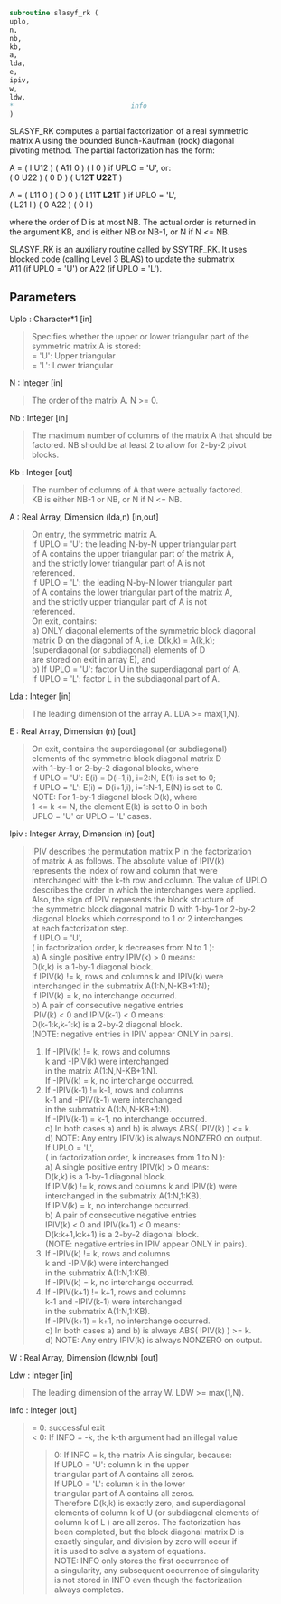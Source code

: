 ```fortran  
subroutine slasyf_rk (  
uplo,  
n,  
nb,  
kb,  
a,  
lda,  
e,  
ipiv,  
w,  
ldw,  
*                             info  
)  
```  
SLASYF_RK computes a partial factorization of a real symmetric  
matrix A using the bounded Bunch-Kaufman (rook) diagonal  
pivoting method. The partial factorization has the form:  
  
A  =  ( I  U12 ) ( A11  0  ) (  I       0    )  if UPLO = 'U', or:  
( 0  U22 ) (  0   D  ) ( U12**T U22**T )  
  
A  =  ( L11  0 ) (  D   0  ) ( L11**T L21**T )  if UPLO = 'L',  
( L21  I ) (  0  A22 ) (  0       I    )  
  
where the order of D is at most NB. The actual order is returned in  
the argument KB, and is either NB or NB-1, or N if N <= NB.  
  
SLASYF_RK is an auxiliary routine called by SSYTRF_RK. It uses  
blocked code (calling Level 3 BLAS) to update the submatrix  
A11 (if UPLO = 'U') or A22 (if UPLO = 'L').  
  
## Parameters  
Uplo : Character*1 [in]  
> Specifies whether the upper or lower triangular part of the  
> symmetric matrix A is stored:  
> = 'U':  Upper triangular  
> = 'L':  Lower triangular  
  
N : Integer [in]  
> The order of the matrix A.  N >= 0.  
  
Nb : Integer [in]  
> The maximum number of columns of the matrix A that should be  
> factored.  NB should be at least 2 to allow for 2-by-2 pivot  
> blocks.  
  
Kb : Integer [out]  
> The number of columns of A that were actually factored.  
> KB is either NB-1 or NB, or N if N <= NB.  
  
A : Real Array, Dimension (lda,n) [in,out]  
> On entry, the symmetric matrix A.  
> If UPLO = 'U': the leading N-by-N upper triangular part  
> of A contains the upper triangular part of the matrix A,  
> and the strictly lower triangular part of A is not  
> referenced.  
> If UPLO = 'L': the leading N-by-N lower triangular part  
> of A contains the lower triangular part of the matrix A,  
> and the strictly upper triangular part of A is not  
> referenced.  
> On exit, contains:  
> a) ONLY diagonal elements of the symmetric block diagonal  
> matrix D on the diagonal of A, i.e. D(k,k) = A(k,k);  
> (superdiagonal (or subdiagonal) elements of D  
> are stored on exit in array E), and  
> b) If UPLO = 'U': factor U in the superdiagonal part of A.  
> If UPLO = 'L': factor L in the subdiagonal part of A.  
  
Lda : Integer [in]  
> The leading dimension of the array A.  LDA >= max(1,N).  
  
E : Real Array, Dimension (n) [out]  
> On exit, contains the superdiagonal (or subdiagonal)  
> elements of the symmetric block diagonal matrix D  
> with 1-by-1 or 2-by-2 diagonal blocks, where  
> If UPLO = 'U': E(i) = D(i-1,i), i=2:N, E(1) is set to 0;  
> If UPLO = 'L': E(i) = D(i+1,i), i=1:N-1, E(N) is set to 0.  
> NOTE: For 1-by-1 diagonal block D(k), where  
> 1 <= k <= N, the element E(k) is set to 0 in both  
> UPLO = 'U' or UPLO = 'L' cases.  
  
Ipiv : Integer Array, Dimension (n) [out]  
> IPIV describes the permutation matrix P in the factorization  
> of matrix A as follows. The absolute value of IPIV(k)  
> represents the index of row and column that were  
> interchanged with the k-th row and column. The value of UPLO  
> describes the order in which the interchanges were applied.  
> Also, the sign of IPIV represents the block structure of  
> the symmetric block diagonal matrix D with 1-by-1 or 2-by-2  
> diagonal blocks which correspond to 1 or 2 interchanges  
> at each factorization step.  
> If UPLO = 'U',  
> ( in factorization order, k decreases from N to 1 ):  
> a) A single positive entry IPIV(k) > 0 means:  
> D(k,k) is a 1-by-1 diagonal block.  
> If IPIV(k) != k, rows and columns k and IPIV(k) were  
> interchanged in the submatrix A(1:N,N-KB+1:N);  
> If IPIV(k) = k, no interchange occurred.  
> b) A pair of consecutive negative entries  
> IPIV(k) < 0 and IPIV(k-1) < 0 means:  
> D(k-1:k,k-1:k) is a 2-by-2 diagonal block.  
> (NOTE: negative entries in IPIV appear ONLY in pairs).  
> 1) If -IPIV(k) != k, rows and columns  
> k and -IPIV(k) were interchanged  
> in the matrix A(1:N,N-KB+1:N).  
> If -IPIV(k) = k, no interchange occurred.  
> 2) If -IPIV(k-1) != k-1, rows and columns  
> k-1 and -IPIV(k-1) were interchanged  
> in the submatrix A(1:N,N-KB+1:N).  
> If -IPIV(k-1) = k-1, no interchange occurred.  
> c) In both cases a) and b) is always ABS( IPIV(k) ) <= k.  
> d) NOTE: Any entry IPIV(k) is always NONZERO on output.  
> If UPLO = 'L',  
> ( in factorization order, k increases from 1 to N ):  
> a) A single positive entry IPIV(k) > 0 means:  
> D(k,k) is a 1-by-1 diagonal block.  
> If IPIV(k) != k, rows and columns k and IPIV(k) were  
> interchanged in the submatrix A(1:N,1:KB).  
> If IPIV(k) = k, no interchange occurred.  
> b) A pair of consecutive negative entries  
> IPIV(k) < 0 and IPIV(k+1) < 0 means:  
> D(k:k+1,k:k+1) is a 2-by-2 diagonal block.  
> (NOTE: negative entries in IPIV appear ONLY in pairs).  
> 1) If -IPIV(k) != k, rows and columns  
> k and -IPIV(k) were interchanged  
> in the submatrix A(1:N,1:KB).  
> If -IPIV(k) = k, no interchange occurred.  
> 2) If -IPIV(k+1) != k+1, rows and columns  
> k-1 and -IPIV(k-1) were interchanged  
> in the submatrix A(1:N,1:KB).  
> If -IPIV(k+1) = k+1, no interchange occurred.  
> c) In both cases a) and b) is always ABS( IPIV(k) ) >= k.  
> d) NOTE: Any entry IPIV(k) is always NONZERO on output.  
  
W : Real Array, Dimension (ldw,nb) [out]  
  
Ldw : Integer [in]  
> The leading dimension of the array W.  LDW >= max(1,N).  
  
Info : Integer [out]  
> = 0: successful exit  
> < 0: If INFO = -k, the k-th argument had an illegal value  
> > 0: If INFO = k, the matrix A is singular, because:  
> If UPLO = 'U': column k in the upper  
> triangular part of A contains all zeros.  
> If UPLO = 'L': column k in the lower  
> triangular part of A contains all zeros.  
> Therefore D(k,k) is exactly zero, and superdiagonal  
> elements of column k of U (or subdiagonal elements of  
> column k of L ) are all zeros. The factorization has  
> been completed, but the block diagonal matrix D is  
> exactly singular, and division by zero will occur if  
> it is used to solve a system of equations.  
> NOTE: INFO only stores the first occurrence of  
> a singularity, any subsequent occurrence of singularity  
> is not stored in INFO even though the factorization  
> always completes.  
  
